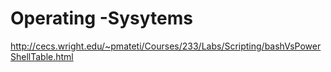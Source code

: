 # Operating -Sysytems

http://cecs.wright.edu/~pmateti/Courses/233/Labs/Scripting/bashVsPowerShellTable.html
